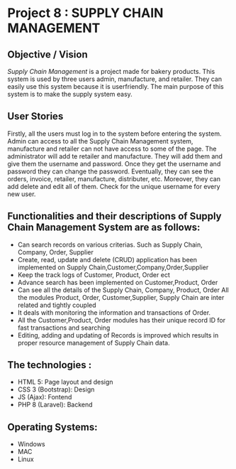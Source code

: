 # Project 8 : SUPPLY CHAIN MANAGEMENT

## Objective / Vision

*Supply Chain Management* is a project made for bakery products. This system is used by three users admin, manufacture, and retailer. They can easily use this system because it is userfriendly. The main purpose of this system is to make the supply system easy.

## User Stories

Firstly, all the users must log in to the system before entering the system. 
Admin can access to all the Supply Chain Management system, manufacture and retailer can not have access to some of the page. The administrator will add te retailer and manufacture. They will add them and give them the username and password. Once they get the username and password they can change the password. Eventually, they can see the orders, invoice, retailer, manufacture, distributer, etc. Moreover, they can add delete and edit all of them. Check for the unique username for every new user.

## Functionalities and their descriptions of Supply Chain Management System are as follows:

* Can search records on various criterias. Such as Supply Chain, Company, Order, Supplier
* Create, read, update and delete (CRUD) application has been implemented on Supply Chain,Customer,Company,Order,Supplier
* Keep the track logs of Customer, Product, Order ect
* Advance search has been implemented on Customer,Product, Order
* Can see all the details of the Supply Chain, Company, Product, Order
All the modules Product, Order, Customer,Supplier, Supply Chain are inter related and tightly coupled
* It deals with monitoring the information and transactions of Order.
* All the Customer,Product, Order modules has their unique record ID for fast transactions and searching
* Editing, adding and updating of Records is improved which results in proper resource management of Supply Chain data.

## The technologies :
* HTML 5: Page layout and design
* CSS 3 (Bootstrap): Design
* JS (Ajax): Fontend
* PHP 8 (Laravel): Backend

## Operating Systems:
* Windows
* MAC
* Linux
